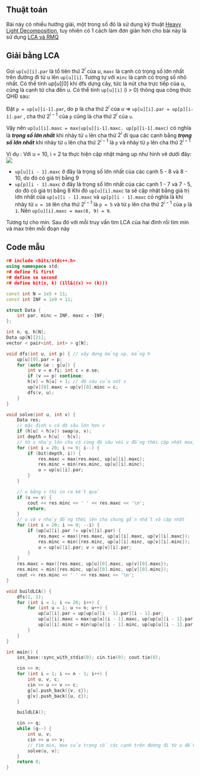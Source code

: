 
## Thuật toán
Bài này có nhiều hướng giải, một trong số đó là sử dụng kỹ thuật [Heavy Light Decomposition](https://vnoi.info/wiki/algo/data-structures/heavy-light-decomposition.md), tuy nhiên có 1 cách làm đơn giản hơn cho bài này là sử dụng [LCA và RMQ](https://vnoi.info/wiki/translate/topcoder/Range-Minimum-Query-and-Lowest-Common-Ancestor)

## Giải bằng LCA  

Gọi `up[u][i].par` là tổ tiên thứ $2^i$ của $u$, `maxc` là cạnh có trọng số lớn nhất trên đường đi từ u lên `up[u][i]`. Tương tự với `minc` là cạnh có trọng số nhỏ nhất. Có thể tính $up[u][0]$ khi dfs dựng cây, tức là nút cha trực tiếp của u, cũng là cạnh từ cha đến u.
Có thể tính `up[u][i]` (i > 0) thông qua công thức QHĐ sau:

Đặt `p = up[u][i-1].par`, do  p là cha thứ $2^i$ của $u$
⇒ `up[u][i].par = up[p][i-1].par` , cha thứ $2^{i-1}$ của `p` cũng là cha thứ $2^i$ của `u`.

Vậy nên `up[u][i].maxc = max(up[u][i-1].maxc. up[p][i-1].maxc)` có nghĩa là ***trọng số lớn nhất*** khi nhảy từ ``u`` lên cha thứ $2^i$ đi qua các cạnh bằng ***trọng số lớn nhất*** khi nhảy từ `u` lên cha thứ $2^{i - 1}$ là `p` và nhảy từ `p` lên cha thứ $2^{i - 1}$

Ví dụ : Với u = 10, i = 2 ta thực hiện cập nhật mảng up như hình vẽ dưới đây:
![](https://i.imgur.com/JUvY6GC.png)


- `up[u][i - 1].maxc` ở đây là trọng số lớn nhất của các cạnh 5 - 8 và 8 - 10, do đó có giá trị bằng 9
- `up[p][i - 1].maxc` ở đây là trọng số lớn nhất của các cạnh 1 - 7 và 7 - 5, do đó có giá trị bằng 8
Khi đó `up[u][i].maxc` ta sẽ cập nhật bằng giá trị lớn nhất của `up[u][i - 1].maxc` và `up[p][i - 1].maxc` có nghĩa là khi nhảy từ `u = 10` lên cha thứ $2^{i - 1}$ là `p = 5` và từ `p` lên cha thứ $2^{i - 1}$ của `p` là `1`. Nên `up[u][i].maxc = max(8, 9) = 9`.


Tương tự cho min.
Sau đó với mỗi truy vấn tìm LCA của hai đỉnh rồi tìm min và max trên mỗi đoạn này

## Code mẫu
```cpp
## include <bits/stdc++.h>
using namespace std;
## define fi first
## define se second
## define bit(x, k) (1ll&((x) >> (k)))

const int N = 1e5 + 11;
const int INF = 1e9 + 11;

struct Data {
    int par, minc = INF, maxc = -INF;
};

int n, q, h[N];
Data up[N][21];
vector < pair<int, int> > g[N];

void dfs(int u, int p) { // xây dựng mảng up, mảng h
    up[u][0].par = p;
    for (auto &e : g[u]) {
        int v = e.fi; int c = e.se;
        if (v == p) continue;
        h[v] = h[u] + 1; // độ sâu của nút v
        up[v][0].maxc = up[v][0].minc = c;
        dfs(v, u);
    }
}

void solve(int u, int v) {
    Data res;
    // mặc định u có độ sâu lớn hơn v
    if (h[u] < h[v]) swap(u, v);
    int depth = h[u] - h[v];
    // từ u nhảy lên cha có cùng độ sâu với v đồng thời cập nhật max, min các cạnh
    for (int i = 20; i >= 0; i--) {
        if (bit(depth, i)) {
            res.maxc = max(res.maxc, up[u][i].maxc);
            res.minc = min(res.minc, up[u][i].minc);
            u = up[u][i].par;
        }
    }

    // u bằng v thì in ra kết quả
    if (u == v) {
        cout << res.minc << ' ' << res.maxc << '\n';
        return;
    }
    // u và v nhảy đồng thời lên cha chung gần nhất và cập nhật
    for (int i = 20; i >= 0; --i) {
        if (up[u][i].par != up[v][i].par) {
            res.maxc = max({res.maxc, up[u][i].maxc, up[v][i].maxc});
            res.minc = min({res.minc, up[u][i].minc, up[v][i].minc});
            u = up[u][i].par; v = up[v][i].par;
        }
    }
    res.maxc = max({res.maxc, up[u][0].maxc, up[v][0].maxc});
    res.minc = min({res.minc, up[u][0].minc, up[v][0].minc});
    cout << res.minc << ' ' << res.maxc << '\n';
}

void buildLCA() {
    dfs(1, 1);
    for (int i = 1; i <= 20; i++) {
        for (int u = 1; u <= n; u++) {
            up[u][i].par = up[up[u][i - 1].par][i - 1].par;
            up[u][i].maxc = max(up[u][i - 1].maxc, up[up[u][i - 1].par][i - 1].maxc);
            up[u][i].minc = min(up[u][i - 1].minc, up[up[u][i - 1].par][i - 1].minc);
        }
    }
}

int main() {
    ios_base::sync_with_stdio(0); cin.tie(0); cout.tie(0);

    cin >> n;
    for (int i = 1; i <= n - 1; i++) {
        int u, v, c;
        cin >> u >> v >> c;
        g[u].push_back({v, c});
        g[v].push_back({u, c});
    }

    buildLCA();

    cin >> q;
    while (q--) {
        int u, v;
        cin >> u >> v;
        // tìm min, max của trọng số các cạnh trên đường đi từ u đến v
        solve(u, v);
    }
    return 0;
}
```